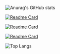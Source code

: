 
![Anurag's GitHub stats](https://github-readme-stats.vercel.app/api?username=ybm1968&show_icons=true&theme=cobalt&include_all_commits=true)

[![Readme Card](https://github-readme-stats.vercel.app/api/pin/?username=ybm1968&repo=ChanterLiving)](https://github.com/ybm1968/ChanterLiving)

[![Readme Card](https://github-readme-stats.vercel.app/api/pin/?username=ybm1968&repo=DreamAir)](https://github.com/ybm1968/DreamAir)

[![Readme Card](https://github-readme-stats.vercel.app/api/pin/?username=yunazz2&repo=DreamAir_React)](https://github.com/yunazz2/DreamAir_React)

![Top Langs](https://github-readme-stats.vercel.app/api/top-langs/?username=ybm1968)

